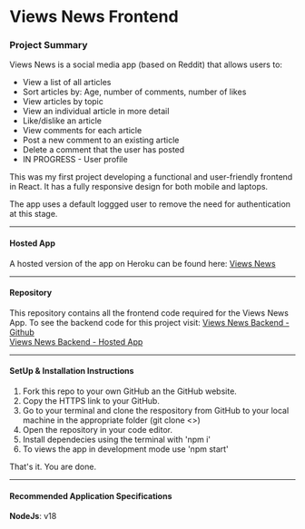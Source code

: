 # Views News Frontend

### Project Summary
Views News is a social media app (based on Reddit) that allows users to:
* View a list of all articles
* Sort articles by: Age, number of comments, number of likes
* View articles by topic
* View an individual article in more detail
* Like/dislike an article
* View comments for each article
* Post a new comment to an existing article
* Delete a comment that the user has posted
* IN PROGRESS - User profile

This was my first project developing a functional and user-friendly frontend in React. It has a fully responsive design for both mobile and laptops.    

The app uses a default loggged user to remove the need for authentication at this stage.

-----
#### Hosted App  
A hosted version of the app on Heroku can be found here: [Views News](https://viewsnews.netlify.app)

-----
####  Repository  
This repository contains all the frontend code required for the Views News App. To see the backend code for this project visit: 
[Views News Backend - Github](https://github.com/GeoMx2022/backend-project-nc-news)  
[Views News Backend - Hosted App](https://nc-news-application.herokuapp.com/api)

-----
####  SetUp & Installation Instructions
1. Fork this repo to your own GitHub an the GitHub website.
2. Copy the HTTPS link to your GitHub. 
3. Go to your terminal and clone the respository from GitHub to your local machine in the appropriate folder (git clone <<your-github-HTTPSlink>>)
4. Open the repository in your code editor.
5. Install dependecies using the terminal with 'npm i'
6. To views the app in development mode use 'npm start'

That's it. You are done.  

-----
####  Recommended Application Specifications  
**NodeJs**: v18  
